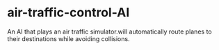 # air-traffic-control-AI
An AI that plays an air traffic simulator.will automatically route planes to their destinations while avoiding collisions.
